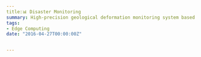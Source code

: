 ```yaml
---
title:📊 Disaster Monitoring
summary: High-precision geological deformation monitoring system based on Beidou.
tags:
- Edge Computing
date: "2016-04-27T00:00:00Z"


---
```


